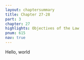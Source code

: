 ```yaml
---
layout: chaptersummary
title: Chapter 27-28
part: 3
chapter: 27
highlights: Objectives of the Law
pnum: 615
nav: true
---
```


Hello, world
